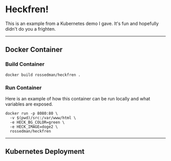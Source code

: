 # Heckfren!

This is an example from a Kubernetes demo I gave. It's fun and hopefully didn't
do you a frighten.

---

## Docker Container

### Build Container

```
docker build rossedman/heckfren .
```

### Run Container

Here is an example of how this container can be run locally and what variables are
exposed.

```
docker run -p 8080:80 \
  -v $(pwd)/src:/var/www/html \
  -e HECK_BG_COLOR=green \
  -e HECK_IMAGE=doge2 \
  rossedman/heckfren
```

---

## Kubernetes Deployment
